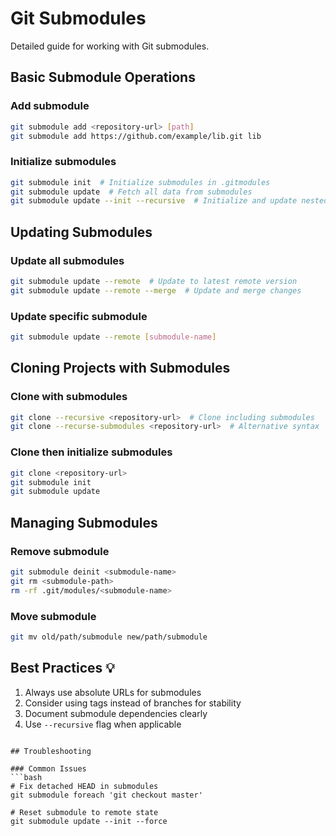 # Git Submodules

Detailed guide for working with Git submodules.

## Basic Submodule Operations

### Add submodule
```bash
git submodule add <repository-url> [path]
git submodule add https://github.com/example/lib.git lib
```

### Initialize submodules
```bash
git submodule init  # Initialize submodules in .gitmodules
git submodule update  # Fetch all data from submodules
git submodule update --init --recursive  # Initialize and update nested submodules
```

## Updating Submodules

### Update all submodules
```bash
git submodule update --remote  # Update to latest remote version
git submodule update --remote --merge  # Update and merge changes
```

### Update specific submodule
```bash
git submodule update --remote [submodule-name]
```

## Cloning Projects with Submodules

### Clone with submodules
```bash
git clone --recursive <repository-url>  # Clone including submodules
git clone --recurse-submodules <repository-url>  # Alternative syntax
```

### Clone then initialize submodules
```bash
git clone <repository-url>
git submodule init
git submodule update
```

## Managing Submodules

### Remove submodule
```bash
git submodule deinit <submodule-name>
git rm <submodule-path>
rm -rf .git/modules/<submodule-name>
```

### Move submodule
```bash
git mv old/path/submodule new/path/submodule
```

## Best Practices 💡

1. Always use absolute URLs for submodules
2. Consider using tags instead of branches for stability
3. Document submodule dependencies clearly
4. Use `--recursive` flag when applicable
```

## Troubleshooting

### Common Issues
```bash
# Fix detached HEAD in submodules
git submodule foreach 'git checkout master'

# Reset submodule to remote state
git submodule update --init --force
```